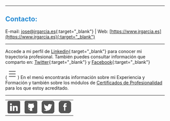 
<hr size="5px" color="#268BD4" />

<p><h2><span style="color:#268BD4">Contacto:</span></h2></p>

E-mail: [jose@jrgarcia.es](mailto:jose@jrgarcia.es){:target="_blank"} | Web: [https://www.jrgarcia.es](https://www.jrgarcia.es){:target="_blank"}  

<hr size="5px" color="#268BD4" />

Accede a mi perfil de [Linkedin](https://www.linkedin.com/in/joseramongg){:target="_blank"} para conocer mi trayectoria profesional. También puedes consultar información que comparto en: [Twitter](https://twitter.com/joseramongg){:target="_blank"} y [Facebook](https://www.facebook.com/joseramon.garcia.3382/){:target="_blank"}  

(<img src="3rayas.png">) En el menú encontrarás información sobre mi Experiencia y Formación y también sobre los módulos de [Certificados de Profesionalidad](docencia.md) para los que estoy acreditado.  

<hr size="5px" color="#268BD4" />

<table border="0" width="95%" height="auto"><tr>
<td><center><a tittle="LinkedIn" href="https://www.linkedin.com/in/joseramongg" target="_blank"><img src="linkedin.png"></a></center></td>
<td><center><a tittle="Github" href="https://github.com/joseramongg" target="_blank"><img src="github.png"></a></center></td>
<td><center><a tittle="Twitter" href="https://twitter.com/joseramongg" target="_blank"><img src="twitter.png"></a></center></td>
<td><center><a tittle="Facebook" href="https://www.facebook.com/joseramon.garcia.3382" target="_blank"><img src="facebook.png"></a></center></td>
</tr></table>

